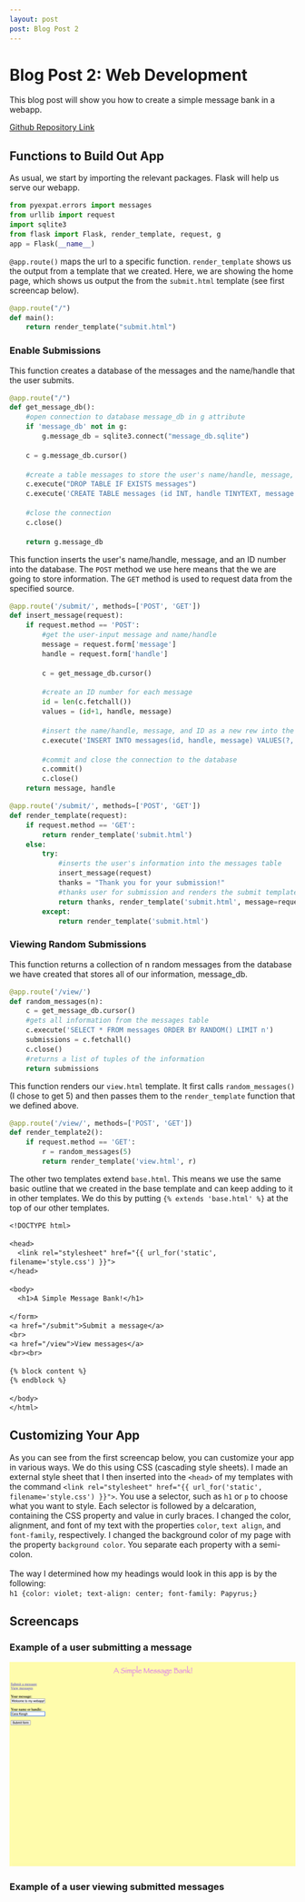 ```yaml
---
layout: post
post: Blog Post 2
---
```


# Blog Post 2: Web Development

This blog post will show you how to create a simple message bank in a webapp.

[Github Repository Link](https://github.com/carakeogh/BlogPost2)

## Functions to Build Out App

As usual, we start by importing the relevant packages. Flask will help us serve our webapp.


```python
from pyexpat.errors import messages
from urllib import request
import sqlite3
from flask import Flask, render_template, request, g
app = Flask(__name__)
```

`@app.route()` maps the url to a specific function. `render_template` shows us the output from a template that we created. Here, we are showing the home page, which shows us output the from the `submit.html` template (see first screencap below).


```python
@app.route("/")
def main():
    return render_template("submit.html")
```

### Enable Submissions

This function creates a database of the messages and the name/handle that the user submits.


```python
@app.route("/")
def get_message_db():
    #open connection to database message_db in g attribute
    if 'message_db' not in g:
        g.message_db = sqlite3.connect("message_db.sqlite")

    c = g.message_db.cursor()
    
    #create a table messages to store the user's name/handle, message, and an ID number that we will assign
    c.execute("DROP TABLE IF EXISTS messages")
    c.execute('CREATE TABLE messages (id INT, handle TINYTEXT, message TINYTEXT)') 
    
    #close the connection
    c.close()

    return g.message_db
```

This function inserts the user's name/handle, message, and an ID number into the database. The `POST` method we use here means that the we are going to store information. The `GET` method is used to request data from the specified source. 


```python
@app.route('/submit/', methods=['POST', 'GET'])
def insert_message(request):
    if request.method == 'POST':
        #get the user-input message and name/handle
        message = request.form['message']
        handle = request.form['handle']
        
        c = get_message_db.cursor()
        
        #create an ID number for each message
        id = len(c.fetchall())
        values = (id+1, handle, message)
        
        #insert the name/handle, message, and ID as a new rew into the table messages
        c.execute('INSERT INTO messages(id, handle, message) VALUES(?, ?, ?)', values)
        
        #commit and close the connection to the database
        c.commit()
        c.close()
    return message, handle
```


```python
@app.route('/submit/', methods=['POST', 'GET'])
def render_template(request):
    if request.method == 'GET':
        return render_template('submit.html')
    else:
        try:
            #inserts the user's information into the messages table
            insert_message(request)
            thanks = "Thank you for your submission!"
            #thanks user for submission and renders the submit template with message and handle information
            return thanks, render_template('submit.html', message=request.form['message'], handle=request.form['handle'])
        except: 
            return render_template('submit.html')
```

### Viewing Random Submissions

This function returns a collection of n random messages from the database we have created that stores all of our information, message_db.


```python
@app.route('/view/')
def random_messages(n):
    c = get_message_db.cursor()
    #gets all information from the messages table
    c.execute('SELECT * FROM messages ORDER BY RANDOM() LIMIT n')
    submissions = c.fetchall()
    c.close()
    #returns a list of tuples of the information
    return submissions
```

This function renders our `view.html` template. It first calls `random_messages()` (I chose to get 5) and then passes them to the `render_template` function that we defined above. 


```python
@app.route('/view/', methods=['POST', 'GET'])
def render_template2():
    if request.method == 'GET':
        r = random_messages(5)
        return render_template('view.html', r)
```



The other two templates extend `base.html`. This means we use the same basic outline that we created in the base template and can keep adding to it in other templates. We do this by putting `{% extends 'base.html' %}` at the top of our other templates.

```
<!DOCTYPE html>

<head>
  <link rel="stylesheet" href="{{ url_for('static', filename='style.css') }}">
</head>

<body>
  <h1>A Simple Message Bank!</h1>

</form>
<a href="/submit">Submit a message</a>
<br>
<a href="/view">View messages</a>
<br><br>

{% block content %}
{% endblock %}

</body>
</html>
```

## Customizing Your App

As you can see from the first screencap below, you can customize your app in various ways. We do this using CSS (cascading style sheets). I made an external style sheet that I then inserted into the `<head>` of my templates with the command `<link rel="stylesheet" href="{{ url_for('static', filename='style.css') }}">`. You use a selector, such as `h1` or `p` to choose what you want to style. Each selector is followed by a delcaration, containing the CSS property and value in curly braces. I changed the color, alignment, and font of my text with the properties `color`, `text align`, and `font-family`, respectively. I changed the background color of my page with the property `background color`. You separate each property with a semi-colon. 
<br><br> The way I determined how my headings would look in this app is by the following: <br>
`h1 {color: violet; text-align: center; font-family: Papyrus;}`

## Screencaps

### Example of a user submitting a message
![screencap1.png](/images/screencap1.png)

### Example of a user viewing submitted messages


```python

```

